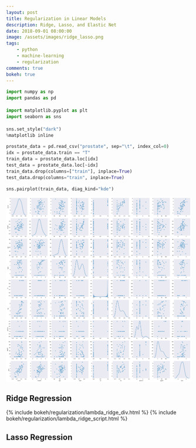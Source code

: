 ```yaml
---
layout: post
title: Regularization in Linear Models
description: Ridge, Lasso, and Elastic Net 
date: 2018-09-01 08:00:00
image: /assets/images/ridge_lasso.png
tags:
    - python
    - machine-learning
    - regularization
comments: true
bokeh: true
---
```




```python
import numpy as np
import pandas as pd

import matplotlib.pyplot as plt
import seaborn as sns

sns.set_style("dark")
%matplotlib inline
```

```python
prostate_data = pd.read_csv("prostate", sep="\t", index_col=0)
idx = prostate_data.train == "T"
train_data = prostate_data.loc[idx]
test_data = prostate_data.loc[~idx]
train_data.drop(columns=["train"], inplace=True)
test_data.drop(columns="train", inplace=True)
```

```python
sns.pairplot(train_data, diag_kind="kde")
```

![png](/assets/images/prostate_multi_scatter.png)

## Ridge Regression

{% include bokeh/regularization/lambda_ridge_div.html %}
{% include bokeh/regularization/lambda_ridge_script.html %}

## Lasso Regression